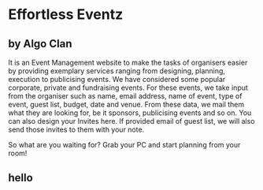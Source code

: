 # Effortless Eventz 
## by Algo Clan
 It is an Event Management website to make the tasks of organisers easier by providing exemplary services ranging from designing, planning, execution to publicising events.
 We have considered some popular corporate, private and fundraising events. For these events, we take input from the organiser such as name, email address, name of event, type of event, guest list, budget, date and venue. From these data, we mail them what they are looking for, be it sponsors, publicising events and so on. You can also design your Invites here. If provided email of guest list, we will also send those invites to them with your note.
 
 So what are you waiting for? Grab your PC and start planning from your room!
 
 ## hello
